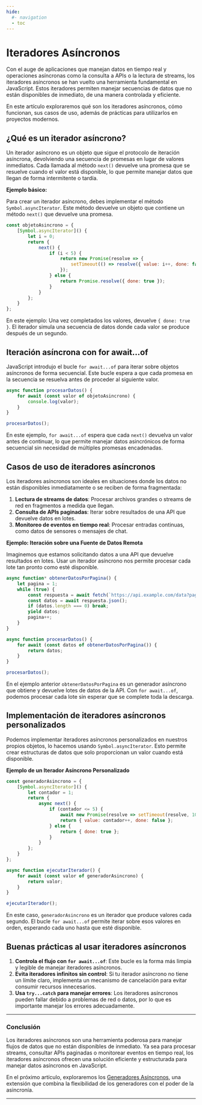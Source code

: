 ```yaml
---
hide:
  #- navigation
  - toc
---
```


<link rel="stylesheet" href="../../assets/stylesheets/javascript.css">

# **Iteradores Asíncronos**

Con el auge de aplicaciones que manejan datos en tiempo real y operaciones asíncronas como la consulta a APIs o la lectura de streams, los iteradores asíncronos se han vuelto una herramienta fundamental en JavaScript. Estos iteradores permiten manejar secuencias de datos que no están disponibles de inmediato, de una manera controlada y eficiente.

En este artículo exploraremos qué son los iteradores asíncronos, cómo funcionan, sus casos de uso, además de prácticas para utilizarlos en proyectos modernos.

## **¿Qué es un iterador asíncrono?**

Un iterador asíncrono es un objeto que sigue el protocolo de iteración asíncrona, devolviendo una secuencia de promesas en lugar de valores inmediatos. Cada llamada al método `next()` devuelve una promesa que se resuelve cuando el valor está disponible, lo que permite manejar datos que llegan de forma intermitente o tardía.

**Ejemplo básico:**

Para crear un iterador asíncrono, debes implementar el método `Symbol.asyncIterator`. Este método devuelve un objeto que contiene un método `next()` que devuelve una promesa.

```js linenums="1" title="javascript"
const objetoAsincrono = {
    [Symbol.asyncIterator]() {
        let i = 0;
        return {
            next() {
                if (i < 5) {
                    return new Promise(resolve => {
                        setTimeout(() => resolve({ value: i++, done: false }), 1000);
                    });
                } else {
                    return Promise.resolve({ done: true });
                }
            }
        };
    }
};
```

En este ejemplo: Una vez completados los valores, devuelve `{ done: true }`. El iterador simula una secuencia de datos donde cada valor se produce después de un segundo.

## **Iteración asíncrona con for await…of**

JavaScript introdujo el bucle `for await...of` para iterar sobre objetos asíncronos de forma secuencial. Este bucle espera a que cada promesa en la secuencia se resuelva antes de proceder al siguiente valor.

```js linenums="1" title="javascript"
async function procesarDatos() {
    for await (const valor of objetoAsincrono) {
        console.log(valor);
    }
}

procesarDatos();
```

En este ejemplo, `for await...of` espera que cada `next()` devuelva un valor antes de continuar, lo que permite manejar datos asincrónicos de forma secuencial sin necesidad de múltiples promesas encadenadas.

## **Casos de uso de iteradores asíncronos**

Los iteradores asíncronos son ideales en situaciones donde los datos no están disponibles inmediatamente o se reciben de forma fragmentada:

  1. **Lectura de streams de datos**: Procesar archivos grandes o streams de red en fragmentos a medida que llegan.
  2. **Consulta de APIs paginadas**: Iterar sobre resultados de una API que devuelve datos en lotes.
  3. **Monitoreo de eventos en tiempo real**: Procesar entradas continuas, como datos de sensores o mensajes de chat.

**Ejemplo: Iteración sobre una Fuente de Datos Remota**

Imaginemos que estamos solicitando datos a una API que devuelve resultados en lotes. Usar un iterador asíncrono nos permite procesar cada lote tan pronto como esté disponible.

```js linenums="1" title="javascript"
async function* obtenerDatosPorPagina() {
    let pagina = 1;
    while (true) {
        const respuesta = await fetch(`https://api.example.com/data?page=${pagina}`);
        const datos = await respuesta.json();
        if (datos.length === 0) break;
        yield datos;
        pagina++;
    }
}

async function procesarDatos() {
    for await (const datos of obtenerDatosPorPagina()) {
        return datos;
    }
}

procesarDatos();
```

En el ejemplo anterior `obtenerDatosPorPagina` es un generador asíncrono que obtiene y devuelve lotes de datos de la API. Con `for await...of`, podemos procesar cada lote sin esperar que se complete toda la descarga.

## **Implementación de iteradores asíncronos personalizados**

Podemos implementar iteradores asíncronos personalizados en nuestros propios objetos, lo hacemos usando `Symbol.asyncIterator`. Esto permite crear estructuras de datos que solo proporcionan un valor cuando está disponible.

**Ejemplo de un Iterador Asíncrono Personalizado**

```js linenums="1" title="javascript"
const generadorAsincrono = {
    [Symbol.asyncIterator]() {
        let contador = 1;
        return {
            async next() {
                if (contador <= 5) {
                    await new Promise(resolve => setTimeout(resolve, 1000));
                    return { value: contador++, done: false };
                } else {
                    return { done: true };
                }
            }
        };
    }
};

async function ejecutarIterador() {
    for await (const valor of generadorAsincrono) {
        return valor;
    }
}

ejecutarIterador();
```

En este caso, `generadorAsincrono` es un iterador que produce valores cada segundo. El bucle `for await...of` permite iterar sobre esos valores en orden, esperando cada uno hasta que esté disponible.

## **Buenas prácticas al usar iteradores asíncronos**

  1. **Controla el flujo con `for await...of`**: Este bucle es la forma más limpia y legible de manejar iteradores asíncronos.
  2. **Evita iteradores infinitos sin control**: Si tu iterador asíncrono no tiene un límite claro, implementa un mecanismo de cancelación para evitar consumir recursos innecesarios.
  3. **Usa `try...catch` para manejar errores**: Los iteradores asíncronos pueden fallar debido a problemas de red o datos, por lo que es importante manejar los errores adecuadamente.

***

### **Conclusión**

Los iteradores asíncronos son una herramienta poderosa para manejar flujos de datos que no están disponibles de inmediato. Ya sea para procesar streams, consultar APIs paginadas o monitorear eventos en tiempo real, los iteradores asíncronos ofrecen una solución eficiente y estructurada para manejar datos asíncronos en JavaScript.

En el próximo artículo, exploraremos los [Generadores Asíncronos](../generadores-asincronos/), una extensión que combina la flexibilidad de los generadores con el poder de la asincronía.

***

<br>
